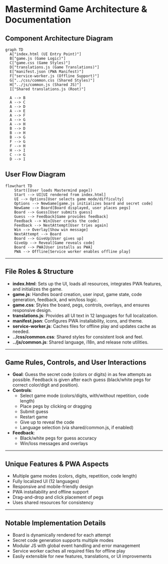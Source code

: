# Mastermind Game Architecture & Documentation

## Component Architecture Diagram

```mermaid
graph TD
  A["index.html (UI Entry Point)"]
  B["game.js (Game Logic)"]
  C["game.css (Game Styles)"]
  D["translations.js (Game Translations)"]
  E["manifest.json (PWA Manifest)"]
  F["service-worker.js (Offline Support)"]
  G["../css/common.css (Shared Styles)"]
  H["../js/common.js (Shared JS)"]
  I["Shared translations.js (Root)"]

  A --> B
  A --> C
  A --> D
  A --> E
  A --> F
  A --> G
  A --> H
  B --> D
  B --> H
  B --> G
  F --> G
  F --> H
  H --> I
  C --> G
  D --> I
```

## User Flow Diagram

```mermaid
flowchart TD
    Start([User loads Mastermind page])
    Start --> UI[UI rendered from index.html]
    UI --> Options[User selects game mode/difficulty]
    Options --> NewGame[game.js initializes board and secret code]
    NewGame --> Board[Board displayed, user places pegs]
    Board --> Guess[User submits guess]
    Guess --> Feedback[Game provides feedback]
    Feedback --> Win[User cracks the code]
    Feedback --> NextAttempt[User tries again]
    Win --> Overlay[Show win message]
    NextAttempt --> Board
    Board --> GiveUp[User gives up]
    GiveUp --> Reveal[Game reveals code]
    Board --> PWA[User installs as PWA]
    PWA --> Offline[Service worker enables offline play]
```

---

## File Roles & Structure

- **index.html**: Sets up the UI, loads all resources, integrates PWA features, and initializes the game.
- **game.js**: Handles board creation, user input, game state, code generation, feedback, and win/loss logic.
- **game.css**: Styles the board, pegs, controls, overlays, and ensures responsive design.
- **translations.js**: Provides all UI text in 12 languages for full localization.
- **manifest.json**: Configures PWA installability, icons, and theme.
- **service-worker.js**: Caches files for offline play and updates cache as needed.
- **../css/common.css**: Shared styles for consistent look and feel.
- **../js/common.js**: Shared language, i18n, and release note utilities.

---

## Game Rules, Controls, and User Interactions

- **Goal**: Guess the secret code (colors or digits) in as few attempts as possible. Feedback is given after each guess (black/white pegs for correct color/digit and position).
- **Controls**:
  - Select game mode (colors/digits, with/without repetition, code length)
  - Place pegs by clicking or dragging
  - Submit guess
  - Restart game
  - Give up to reveal the code
  - Language selection (via shared/common.js, if enabled)
- **Feedback**:
  - Black/white pegs for guess accuracy
  - Win/loss messages and overlays

---

## Unique Features & PWA Aspects

- Multiple game modes (colors, digits, repetition, code length)
- Fully localized UI (12 languages)
- Responsive and mobile-friendly design
- PWA installability and offline support
- Drag-and-drop and click placement of pegs
- Uses shared resources for consistency

---

## Notable Implementation Details

- Board is dynamically rendered for each attempt
- Secret code generation supports multiple modes
- Modular JS with global event handling and error management
- Service worker caches all required files for offline play
- Easily extensible for new features, translations, or UI improvements 